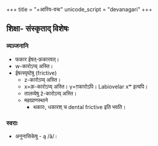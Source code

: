 +++
title = "+आरिय-वचः"
unicode_script = "devanagari"
+++

## शिक्षा- संस्कृताद् विशेषः
### व्यञ्जनानि
- फकार ईषत्-फ़कारवत्।
- w-कारोऽप्य् अस्ति।
- ईषत्स्पृष्टेषु (frictive)
  - z-कारोऽप्य् अस्ति।
  - x=क़-कारोऽप्य् अस्ति। γ=ग़कारोऽपि। Labiovelar xʷ इत्यपि।
  - तालव्येषु ž-कारोऽप्य् अस्ति। 
  - महाप्राणस्थाने
    - थकारः, धकारश् च dental frictive इति भवति।

### स्वराः
- अनुनासिकेषु - ą /ã/।
